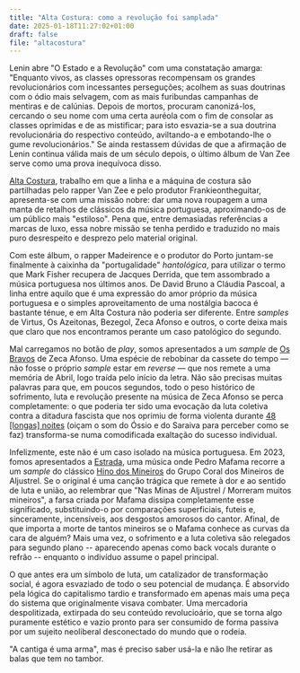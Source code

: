 ```yaml
---
title: "Alta Costura: como a revolução foi samplada"
date: 2025-01-18T11:27:02+01:00
draft: false
file: "altacostura"
---
```


Lenin abre "O Estado e a Revolução" com uma constatação amarga: "Enquanto vivos, as classes opressoras recompensam os grandes revolucionários com incessantes perseguções; acolhem as suas doutrinas com o ódio mais selvagem, com as mais furibundas campanhas de mentiras e de calúnias. Depois de mortos, procuram canonizá-los, cercando o seu nome com uma certa auréola com o fim de consolar as classes oprimidas e de as mistificar; para isto esvazia-se a sua doutrina revolucionária do respectivo conteúdo, aviltando-a e embotando-lhe o gume revolucionários." Se ainda restassem dúvidas de que a afirmação de Lenin continua válida mais de um século depois, o último álbum de Van Zee serve como uma prova inequívoca disso.

[Alta Costura](https://www.youtube.com/playlist?list=PLyYknuq7e2jZNOGTsye01Ph2dWevmnlwe), trabalho em que a linha e a máquina de costura são partilhadas pelo rapper Van Zee e pelo produtor Frankieontheguitar, apresenta-se com uma missão nobre: dar uma nova roupagem a uma manta de retalhos de clássicos da música portuguesa, aproximando-os de um público mais "estiloso". Pena que, entre demasiadas referências a marcas de luxo, essa nobre missão se tenha perdido e traduzido no mais puro desrespeito e desprezo pelo material original.

Com este álbum, o rapper Madeirence e o produtor do Porto juntam-se finalmente à caixinha da "portugalidade" *hantológica*, para utilizar o termo que Mark Fisher recupera de Jacques Derrida, que tem assombrado a música portuguesa nos últimos anos. De David Bruno a Cláudia Pascoal, a linha entre aquilo que é uma expressão do amor próprio da música portuguesa e o simples aproveitamento de uma nostálgia bacoca é bastante ténue, e em Alta Costura não poderia ser diferente. Entre *samples* de Virtus, Os Azeitonas, Bezegol, Zeca Afonso e outros, o corte deixa mais que claro que nos encontramos perante um caso patológico do segundo.

Mal carregamos no botão de *play*, somos apresentados a um *sample* de [Os Bravos](https://www.youtube.com/watch?v=pYGde3lJOjI) de Zeca Afonso. Uma espécie de rebobinar da cassete do tempo — não fosse o próprio *sample* estar em *reverse* — que nos remete a uma memória de Abril, logo traída pelo início da letra. Não são precisas muitas palavras para que, em poucos segundos, todo o peso histórico de sofrimento, luta e revolução presente na música de Zeca Afonso se perca completamente: o que poderia ter sido uma evocação da luta coletiva contra a ditadura fascista que nos oprimiu de forma violenta durante [48 [longas] noites](https://www.youtube.com/watch?v=kucz-bzkLik&t=2807s) (oiçam o som do Óssio e do Saraiva para perceber como se faz) transforma-se numa comodificada exaltação do sucesso individual.

Infelizmente, este não é um caso isolado na música portuguesa. Em 2023, fomos apresentados a [Estrada](https://www.youtube.com/watch?v=84wNv1tqKhg), uma música onde Pedro Mafama recorre a um *sample* do clássico [Hino dos Mineiros](https://www.youtube.com/watch?v=uG-vzuzGgoI) do Grupo Coral dos Mineiros de Aljustrel. Se o original é uma canção trágica que remete à dor e ao sentido de luta e união, ao relembrar que "Nas Minas de Aljustrel / Morreram muitos mineiros", a farsa criada por Mafama dissipa completamente esse significado, substituindo-o por comparações superficiais, futeis e, sinceramente, incensíveis, aos desgostos amorosos do cantor. Afinal, de que importa a morte de tantos mineiros se o Mafama conhece as curvas da cara de alguém? Mais uma vez, o sofrimento e a luta coletiva são relegados para segundo plano -- aparecendo apenas como back vocals durante o refrão -- enquanto o indivíduo assume o papel principal.

O que antes era um símbolo de luta, um catalizador de transformação social, é agora esvaziado de todo o seu potencial de mudança. É absorvido pela lógica do capitalismo tardio e transformado em apenas mais uma peça do sistema que originalmente visava combater. Uma mercadoria despolitizada, extirpada do seu conteúdo revolucioário, que se torna algo puramente estético e vazio pronto para ser consumido de forma passiva por um sujeito neoliberal desconectado do mundo que o rodeia.

"A cantiga é uma arma", mas é preciso saber usá-la e não lhe retirar as balas que tem no tambor.
